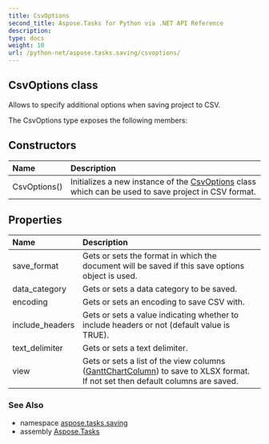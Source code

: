 ```yaml
---
title: CsvOptions
second_title: Aspose.Tasks for Python via .NET API Reference
description: 
type: docs
weight: 10
url: /python-net/aspose.tasks.saving/csvoptions/
---
```


## CsvOptions class

Allows to specify additional options when saving project to CSV.

The CsvOptions type exposes the following members:
## Constructors
| Name | Description |
| :- | :- |
|CsvOptions()|Initializes a new instance of the [CsvOptions](/tasks/python-net/aspose.tasks.saving/csvoptions/) class which can be used to save project in CSV format.|
## Properties
| Name | Description |
| :- | :- |
|save_format|Gets or sets the format in which the document will be saved if this save options object is used.|
|data_category|Gets or sets a data category to be saved.|
|encoding|Gets or sets an encoding to save CSV with.|
|include_headers|Gets or sets a value indicating whether to include headers or not (default value is TRUE).|
|text_delimiter|Gets or sets a text delimiter.|
|view|Gets or sets a list of the view columns ([GanttChartColumn](/tasks/python-net/aspose.tasks.visualization/ganttchartcolumn/)) to save to XLSX format.<br/>            If not set then default columns are saved.|

### See Also

* namespace [aspose.tasks.saving](/tasks/python-net/aspose.tasks.saving/)
* assembly [Aspose.Tasks](/tasks/python-net/)

